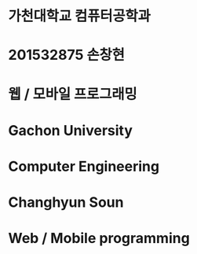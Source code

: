 # 가천대학교 컴퓨터공학과
# 201532875 손창현
# 웹 / 모바일 프로그래밍


# Gachon University
# Computer Engineering
# Changhyun Soun
# Web / Mobile programming

